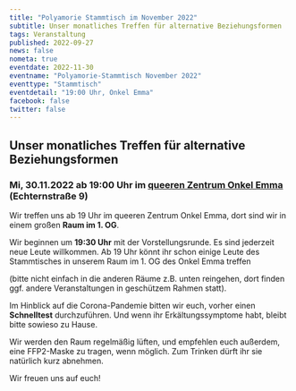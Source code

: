```yaml
---
title: "Polyamorie Stammtisch im November 2022"
subtitle: Unser monatliches Treffen für alternative Beziehungsformen
tags: Veranstaltung
published: 2022-09-27
news: false
nometa: true
eventdate: 2022-11-30
eventname: "Polyamorie-Stammtisch November 2022"
eventtype: "Stammtisch"
eventdetail: "19:00 Uhr, Onkel Emma"
facebook: false
twitter: false
---
```


## Unser monatliches Treffen für alternative Beziehungsformen

### Mi, 30.11.2022 ab 19:00 Uhr im [queeren Zentrum Onkel Emma](https://onkel-emma.org/) (Echternstraße 9)

Wir treffen uns ab 19 Uhr im queeren Zentrum Onkel Emma, dort sind wir in einem großen **Raum im 1. OG**.

Wir beginnen um **19:30 Uhr** mit der Vorstellungsrunde. Es sind jederzeit neue Leute willkommen. Ab 19 Uhr könnt ihr schon einige Leute des Stammtisches in unserem Raum im 1. OG des Onkel Emma treffen 
  
(bitte nicht einfach in die anderen Räume z.B. unten reingehen, dort finden ggf. andere Veranstaltungen in geschützem Rahmen statt).

Im Hinblick auf die Corona-Pandemie bitten wir euch, vorher einen **Schnelltest** durchzuführen. Und wenn ihr Erkältungssymptome habt, bleibt bitte sowieso zu Hause.

Wir werden den Raum regelmäßig lüften, und empfehlen euch außerdem, eine FFP2-Maske zu tragen, wenn möglich. Zum Trinken dürft ihr sie natürlich kurz abnehmen.

Wir freuen uns auf euch!